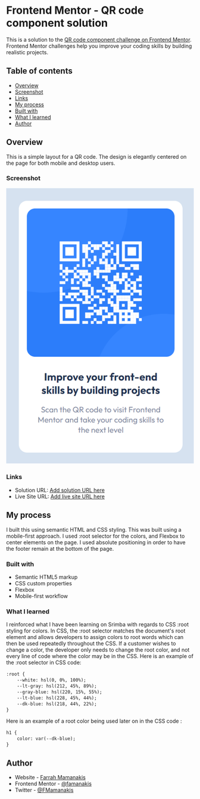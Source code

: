 # Frontend Mentor - QR code component solution

This is a solution to the [QR code component challenge on Frontend Mentor](https://www.frontendmentor.io/challenges/qr-code-component-iux_sIO_H). Frontend Mentor challenges help you improve your coding skills by building realistic projects. 

## Table of contents

- [Overview](#overview)
- [Screenshot](#screenshot)
- [Links](#links)
- [My process](#my-process)
- [Built with](#built-with)
- [What I learned](#what-i-learned)
- [Author](#author)

## Overview
This is a simple layout for a QR code. The design is elegantly centered on the page for both mobile and desktop users.

### Screenshot 
![](https://github.com/famanakis/frontend-mentor/blob/main/qr-code-component-main/src/images/project-screenshot.png)

### Links
- Solution URL: [Add solution URL here](https://your-solution-url.com)
- Live Site URL: [Add live site URL here](https://your-live-site-url.com)

## My process
I built this using semantic HTML and CSS styling. This was built using a mobile-first approach. I used :root selector for the colors, and Flexbox to center elements on the page. I used absolute positioning in order to have the footer remain at the bottom of the page.

### Built with
- Semantic HTML5 markup
- CSS custom properties
- Flexbox
- Mobile-first workflow

### What I learned
I reinforced what I have been learning on Srimba with regards to CSS :root styling for colors. In CSS, the :root selector matches the document's root element and allows developers to assign colors to root words which can then be used repeatedly throughout the CSS. If a customer wishes to change a color, the developer only needs to change the root color, and not every line of code where the color may be in the CSS. Here is an example of the :root selector in CSS code: 
```
:root {
    --white: hsl(0, 0%, 100%);
    --lt-gray: hsl(212, 45%, 89%);
    --gray-blue: hsl(220, 15%, 55%);
    --lt-blue: hsl(228, 45%, 44%);
    --dk-blue: hsl(218, 44%, 22%);
}
```
Here is an example of a root color being used later on in the CSS code :
```
h1 {
    color: var(--dk-blue);
}
```

## Author

- Website - [Farrah Mamanakis](https://github.com/famanakis)
- Frontend Mentor - [@famanakis](https://www.frontendmentor.io/profile/famanakis)
- Twitter - [@FMamanakis](https://twitter.com/FMamanakis)
